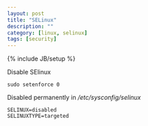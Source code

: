 ```yaml
---
layout: post
title: "SELinux"
description: ""
category: [linux, selinux]
tags: [security]
---
```

{% include JB/setup %}


Disable SElinux

    sudo setenforce 0

Disabled permanently in */etc/sysconfig/selinux*

    SELINUX=disabled
    SELINUXTYPE=targeted

